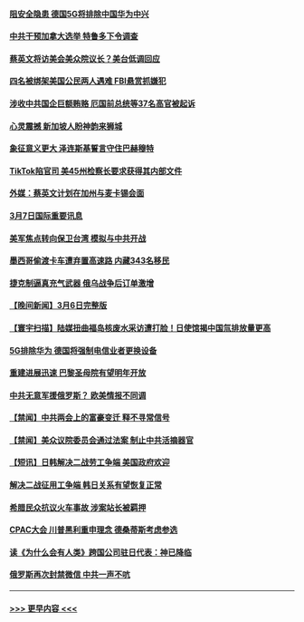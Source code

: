 #### [阻安全隐患 德国5G将排除中国华为中兴](../pages/prog202/a103664043.md?t=03080343) 
#### [中共干预加拿大选举 特鲁多下令调查](../pages/prog202/a103664042.md?t=03080343) 
#### [蔡英文将访美会美众院议长？美台低调回应](../pages/prog202/a103664044.md?t=03080343) 
#### [四名被绑架美国公民两人遇难 FBI悬赏抓嫌犯](../pages/prog202/a103664046.md?t=03080343) 
#### [涉收中共国企巨额贿赂 厄国前总统等37名高官被起诉](../pages/prog202/a103664001.md?t=03080343) 
#### [心灵震撼 新加坡人盼神韵来狮城](../pages/prog202/a103663981.md?t=03080343) 
#### [象征意义更大 泽连斯基誓言守住巴赫穆特](../pages/prog202/a103663831.md?t=03080343) 
#### [TikTok陷官司 美45州检察长要求获得其内部文件](../pages/prog202/a103663834.md?t=03080343) 
#### [外媒：蔡英文计划在加州与麦卡锡会面](../pages/prog202/a103663837.md?t=03080343) 
#### [3月7日国际重要讯息](../pages/prog202/a103663841.md?t=03080343) 
#### [美军焦点转向保卫台湾 模拟与中共开战](../pages/prog202/a103663816.md?t=03080343) 
#### [墨西哥偷渡卡车遭弃置高速路 内藏343名移民](../pages/prog202/a103663767.md?t=03080343) 
#### [捷克制逼真充气武器 俄乌战争后订单激增](../pages/prog202/a103663751.md?t=03080343) 
#### [【晚间新闻】3月6日完整版](../pages/prog202/a103663627.md?t=03080343) 
#### [【寰宇扫描】陆媒扭曲福岛核废水采访遭打脸！日使馆揭中国氚排放量更高](../pages/prog202/a103663619.md?t=03080343) 
#### [5G排除华为 德国将强制电信业者更换设备](../pages/prog202/a103663591.md?t=03080343) 
#### [重建进展迅速 巴黎圣母院有望明年开放](../pages/prog202/a103663559.md?t=03080343) 
#### [中共无意军援俄罗斯？ 欧美情报不同调](../pages/prog202/a103663556.md?t=03080343) 
#### [【禁闻】中共两会上的富豪变迁 释不寻常信号](../pages/prog202/a103663407.md?t=03080343) 
#### [【禁闻】美众议院委员会通过法案 制止中共活摘器官](../pages/prog202/a103663406.md?t=03080343) 
#### [【短讯】日韩解决二战劳工争端 美国政府欢迎](../pages/prog202/a103663336.md?t=03080343) 
#### [解决二战征用工争端 韩日关系有望恢复正常](../pages/prog202/a103663333.md?t=03080343) 
#### [希腊民众抗议火车事故 涉案站长被羁押](../pages/prog202/a103663339.md?t=03080343) 
#### [CPAC大会 川普黑利重申理念 德桑蒂斯考虑参选](../pages/prog202/a103663332.md?t=03080343) 
#### [读《为什么会有人类》跨国公司驻日代表：神已降临](../pages/prog202/a103663335.md?t=03080343) 
#### [俄罗斯再次封禁微信 中共一声不吭](../pages/prog202/a103663237.md?t=03080343) 

----
#### [ >>> 更早内容 <<< ](../indexes/prog202-earlier.md)
